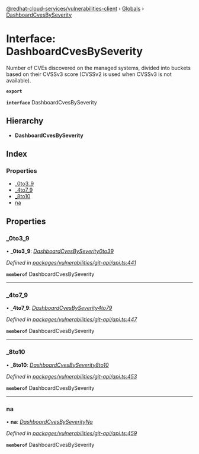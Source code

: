 [@redhat-cloud-services/vulnerabilities-client](../README.md) › [Globals](../globals.md) › [DashboardCvesBySeverity](dashboardcvesbyseverity.md)

# Interface: DashboardCvesBySeverity

Number of CVEs discovered on the managed systems, divided into buckets based on their CVSSv3 score (CVSSv2 is used when CVSSv3 is not available).

**`export`** 

**`interface`** DashboardCvesBySeverity

## Hierarchy

* **DashboardCvesBySeverity**

## Index

### Properties

* [_0to3_9](dashboardcvesbyseverity.md#_0to3_9)
* [_4to7_9](dashboardcvesbyseverity.md#_4to7_9)
* [_8to10](dashboardcvesbyseverity.md#_8to10)
* [na](dashboardcvesbyseverity.md#na)

## Properties

###  _0to3_9

• **_0to3_9**: *[DashboardCvesBySeverity0to39](dashboardcvesbyseverity0to39.md)*

*Defined in [packages/vulnerabilities/git-api/api.ts:441](https://github.com/fhlavac/javascript-clients/blob/master/packages/vulnerabilities/git-api/api.ts#L441)*

**`memberof`** DashboardCvesBySeverity

___

###  _4to7_9

• **_4to7_9**: *[DashboardCvesBySeverity4to79](dashboardcvesbyseverity4to79.md)*

*Defined in [packages/vulnerabilities/git-api/api.ts:447](https://github.com/fhlavac/javascript-clients/blob/master/packages/vulnerabilities/git-api/api.ts#L447)*

**`memberof`** DashboardCvesBySeverity

___

###  _8to10

• **_8to10**: *[DashboardCvesBySeverity8to10](dashboardcvesbyseverity8to10.md)*

*Defined in [packages/vulnerabilities/git-api/api.ts:453](https://github.com/fhlavac/javascript-clients/blob/master/packages/vulnerabilities/git-api/api.ts#L453)*

**`memberof`** DashboardCvesBySeverity

___

###  na

• **na**: *[DashboardCvesBySeverityNa](dashboardcvesbyseverityna.md)*

*Defined in [packages/vulnerabilities/git-api/api.ts:459](https://github.com/fhlavac/javascript-clients/blob/master/packages/vulnerabilities/git-api/api.ts#L459)*

**`memberof`** DashboardCvesBySeverity

